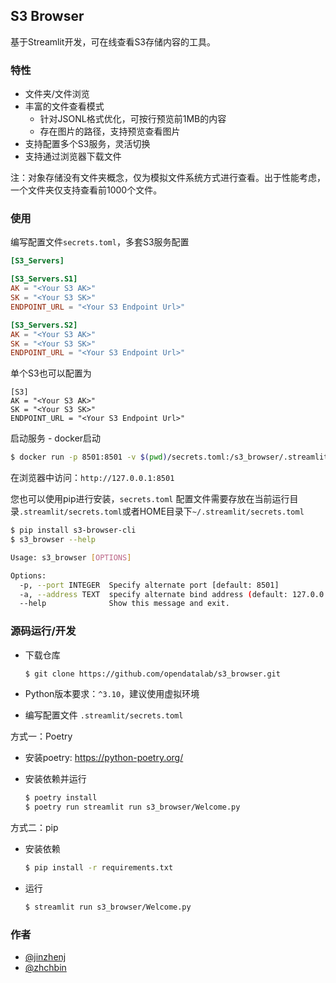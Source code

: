 ## S3 Browser

基于Streamlit开发，可在线查看S3存储内容的工具。

### 特性

* 文件夹/文件浏览
* 丰富的文件查看模式
    * 针对JSONL格式优化，可按行预览前1MB的内容
    * 存在图片的路径，支持预览查看图片
* 支持配置多个S3服务，灵活切换
* 支持通过浏览器下载文件

注：对象存储没有文件夹概念，仅为模拟文件系统方式进行查看。出于性能考虑，一个文件夹仅支持查看前1000个文件。

### 使用

编写配置文件`secrets.toml`，多套S3服务配置

```toml
[S3_Servers]

[S3_Servers.S1]
AK = "<Your S3 AK>"
SK = "<Your S3 SK>"
ENDPOINT_URL = "<Your S3 Endpoint Url>"

[S3_Servers.S2]
AK = "<Your S3 AK>"
SK = "<Your S3 SK>"
ENDPOINT_URL = "<Your S3 Endpoint Url>"
```

单个S3也可以配置为

```
[S3]
AK = "<Your S3 AK>"
SK = "<Your S3 SK>"
ENDPOINT_URL = "<Your S3 Endpoint Url>"
```

启动服务 - docker启动

```bash
$ docker run -p 8501:8501 -v $(pwd)/secrets.toml:/s3_browser/.streamlit/secrets.toml zhchbin/s3_browser:v0.0.5
```

在浏览器中访问：`http://127.0.0.1:8501`

您也可以使用pip进行安装，`secrets.toml` 配置文件需要存放在当前运行目录`.streamlit/secrets.toml`或者HOME目录下`~/.streamlit/secrets.toml`

```bash
$ pip install s3-browser-cli
$ s3_browser --help

Usage: s3_browser [OPTIONS]

Options:
  -p, --port INTEGER  Specify alternate port [default: 8501]
  -a, --address TEXT  specify alternate bind address (default: 127.0.0.1)
  --help              Show this message and exit.
```

### 源码运行/开发

* 下载仓库

    ```bash
    $ git clone https://github.com/opendatalab/s3_browser.git
    ```

* Python版本要求：`^3.10`，建议使用虚拟环境
* 编写配置文件 `.streamlit/secrets.toml`

方式一：Poetry

* 安装poetry: https://python-poetry.org/
* 安装依赖并运行

    ```bash
    $ poetry install
    $ poetry run streamlit run s3_browser/Welcome.py
    ```

方式二：pip

* 安装依赖

    ```bash
    $ pip install -r requirements.txt
    ```

* 运行

    ```bash
    $ streamlit run s3_browser/Welcome.py
    ```

### 作者

* [@jinzhenj](https://github.com/jinzhenj)
* [@zhchbin](https://github.com/zhchbin)
